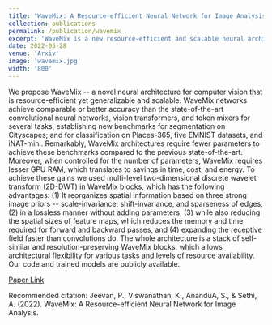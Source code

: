 ```yaml
---
title: "WaveMix: A Resource-efficient Neural Network for Image Analysis"
collection: publications
permalink: /publication/wavemix
excerpt: 'WaveMix is a new resource-efficient and scalable neural architecture for computer vision that achieves comparable or better accuracy than the state-of-the-art in multiple-computer vision tasks.'
date: 2022-05-28
venue: 'Arxiv'
image: 'wavemix.jpg'
width: '800'
---
```


We propose WaveMix -- a novel neural architecture for computer vision that is resource-efficient yet generalizable and scalable. WaveMix networks achieve comparable or better accuracy than the state-of-the-art convolutional neural networks, vision transformers, and token mixers for several tasks, establishing new benchmarks for segmentation on Cityscapes; and for classification on Places-365, five EMNIST datasets, and iNAT-mini. Remarkably, WaveMix architectures require fewer parameters to achieve these benchmarks compared to the previous state-of-the-art. Moreover, when controlled for the number of parameters, WaveMix requires lesser GPU RAM, which translates to savings in time, cost, and energy. To achieve these gains we used multi-level two-dimensional discrete wavelet transform (2D-DWT) in WaveMix blocks, which has the following advantages: (1) It reorganizes spatial information based on three strong image priors -- scale-invariance, shift-invariance, and sparseness of edges, (2) in a lossless manner without adding parameters, (3) while also reducing the spatial sizes of feature maps, which reduces the memory and time required for forward and backward passes, and (4) expanding the receptive field faster than convolutions do. The whole architecture is a stack of self-similar and resolution-preserving WaveMix blocks, which allows architectural flexibility for various tasks and levels of resource availability. Our code and trained models are publicly available.

[Paper Link](https://arxiv.org/abs/2205.14375)

Recommended citation: Jeevan, P., Viswanathan, K., AnanduA, S., & Sethi, A. (2022). WaveMix: A Resource-efficient Neural Network for Image Analysis.